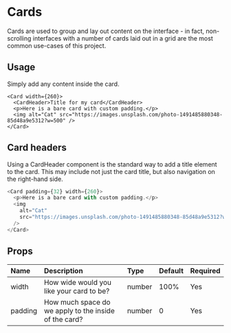 # Cards

Cards are used to group and lay out content on the interface - in fact, non-scrolling interfaces with a number of cards laid out in a grid are the most common use-cases of this project.

## Usage

Simply add any content inside the card.

```
<Card width={260}>
  <CardHeader>Title for my card</CardHeader>
  <p>Here is a bare card with custom padding.</p>
  <img alt="Cat" src="https://images.unsplash.com/photo-1491485880348-85d48a9e5312?w=500" />
</Card>
```

## Card headers

Using a CardHeader component is the standard way to add a title element to the card. This may include not just the card title, but also navigation on the right-hand side.

```js
<Card padding={32} width={260}>
  <p>Here is a bare card with custom padding.</p>
  <img
    alt="Cat"
    src="https://images.unsplash.com/photo-1491485880348-85d48a9e5312?w=500"
  />
</Card>
```

## Props

| Name    | Description                                           | Type   | Default | Required |
| :------ | :---------------------------------------------------- | :----- | :------ | :------- |
| width   | How wide would you like your card to be?              | number | 100%    | Yes      |
| padding | How much space do we apply to the inside of the card? | number | 0       | Yes      |
